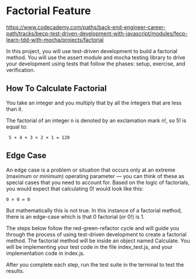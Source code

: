 # Factorial Feature

<https://www.codecademy.com/paths/back-end-engineer-career-path/tracks/becp-test-driven-development-with-javascript/modules/fecp-learn-tdd-with-mocha/projects/factorial>

In this project, you will use test-driven development to build a factorial method. You will use the assert module and mocha testing library to drive your development using tests that follow the phases: setup, exercise, and verification.

## How To Calculate Factorial

You take an integer and you multiply that by all the integers that are less than it.

The factorial of an integer n is denoted by an exclamation mark n!, so 5! is equal to:

     5 × 4 × 3 × 2 × 1 = 120

## Edge Case

An edge case is a problem or situation that occurs only at an extreme (maximum or minimum) operating parameter — you can think of these as special cases that you need to account for. Based on the logic of factorials, you would expect that calculating 0! would look like this:

    0 × 0 = 0

But mathematically this is not true. In this instance of a factorial method, there is an edge-case which is that 0 factorial (or 0!) is 1.

The steps below follow the red-green-refactor cycle and will guide you through the process of using test-driven development to create a factorial method. The factorial method will be inside an object named Calculate. You will be implementing your test code in the file index_test.js, and your implementation code in index.js.

After you complete each step, run the test suite in the terminal to test the results.
